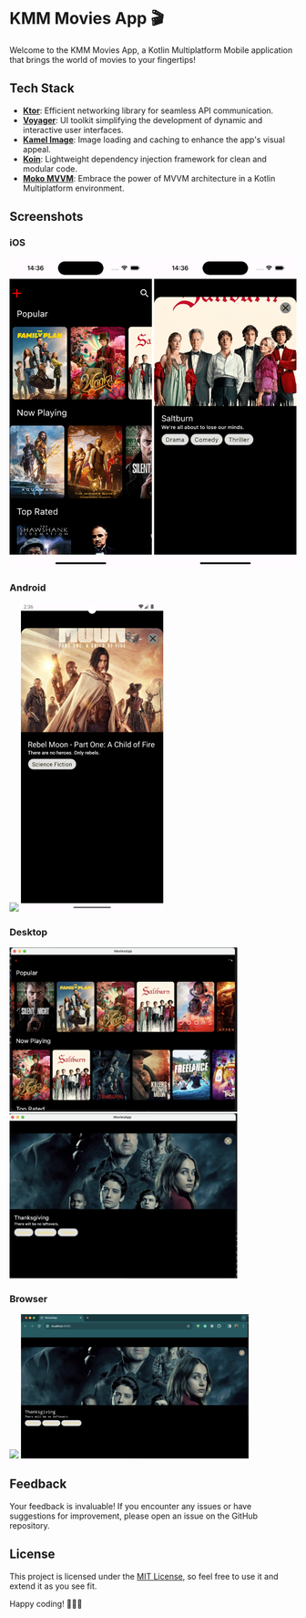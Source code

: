 # KMM Movies App 🎬

Welcome to the KMM Movies App, a Kotlin Multiplatform Mobile application that brings the world of movies to your fingertips!

## Tech Stack

- **[Ktor](https://ktor.io/docs/getting-started-ktor-client-multiplatform-mobile.html#new-project)**: Efficient networking library for seamless API communication.
- **[Voyager](https://voyager.adriel.cafe/)**: UI toolkit simplifying the development of dynamic and interactive user interfaces.
- **[Kamel Image](https://github.com/Kamel-Media/Kamel)**: Image loading and caching to enhance the app's visual appeal.
- **[Koin](https://insert-koin.io/docs/reference/koin-mp/kmp/)**: Lightweight dependency injection framework for clean and modular code.
- **[Moko MVVM](https://github.com/icerockdev/moko-mvvm)**: Embrace the power of MVVM architecture in a Kotlin Multiplatform environment.

## Screenshots

### iOS
<img src = "screenshots/Simulator Screenshot - iPhone 15 Pro - 2023-12-31 at 14.36.27.png" width ="250" /> <img src = "screenshots/Simulator Screenshot - iPhone 15 Pro - 2023-12-31 at 14.36.36.png" width ="250" />

### Android
<img src = "screenshots/Screenshot_20231231_143546.png" width ="250" /> <img src = "screenshots/Screenshot_20231231_143609.png" width ="250" />

### Desktop
<img src = "screenshots/Screenshot 2023-12-31 at 14.36.55.png" width ="400" /> <img src = "screenshots/Screenshot 2023-12-31 at 14.37.07.png" width ="400" />

### Browser
<img src = "screenshots/Screenshot 2023-12-31 at 14.35.21.png" width ="400" /> <img src = "screenshots/Screenshot 2023-12-31 at 14.37.24.png" width ="400" />


## Feedback

Your feedback is invaluable! If you encounter any issues or have suggestions for improvement, please open an issue on the GitHub repository.

## License

This project is licensed under the [MIT License](LICENSE), so feel free to use it and extend it as you see fit.

Happy coding! 🚀📱🎉
